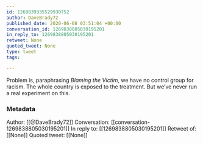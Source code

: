 ```yaml
---
id: 1269839335529930752
author: DaveBrady72
published_date: 2020-06-08 03:51:04 +00:00
conversation_id: 1269838805030195201
in_reply_to: 1269838805030195201
retweet: None
quoted_tweet: None
type: tweet
tags:

---
```


Problem is, paraphrasing _Blaming the Victim_, we have no control group for racism. The whole country is exposed to the treatment. But we’ve never run a real experiment on this.

### Metadata

Author: [[@DaveBrady72]]
Conversation: [[conversation-1269838805030195201]]
In reply to: [[1269838805030195201]]
Retweet of: [[None]]
Quoted tweet: [[None]]
